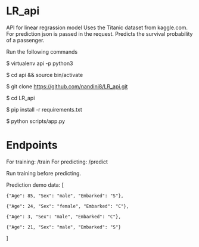 # LR_api
API for linear regrassion model
Uses the Titanic dataset from kaggle.com.
For prediction json is passed in the request.
Predicts the survival probability of a passenger.

Run the following commands

$ virtualenv api -p python3

$ cd api && source bin/activate

$ git clone https://github.com/nandini8/LR_api.git

$ cd LR_api

$ pip install -r requirements.txt

$ python scripts/app.py


# Endpoints

For training: /train
For predicting: /predict

Run training before predicting.

Prediction demo data:
[

    {"Age": 85, "Sex": "male", "Embarked": "S"},
    
    {"Age": 24, "Sex": "female", "Embarked": "C"},
    
    {"Age": 3, "Sex": "male", "Embarked": "C"},
    
    {"Age": 21, "Sex": "male", "Embarked": "S"}
    
]

